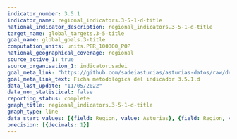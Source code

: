 ```yaml
---
indicator_number: 3.5.1
indicator_name: regional_indicators.3-5-1-d-title
national_indicator_description: regional_indicators.3-5-1-d-title
target_name: global_targets.3-5-title
goal_name: global_goals.3-title
computation_units: units.PER_100000_POP
national_geographical_coverage: regional
source_active_1: true
source_organisation_1: indicator.sadei
goal_meta_link: "https://github.com/sadeiasturias/asturias-datos/raw/develop/descargas/metodologia/3.5.1.d.pdf"
goal_meta_link_text: Ficha metodológica del indicador 3.5.1.d
data_last_update: "11/05/2022"
data_non_statistical: false
reporting_status: complete
graph_title: regional_indicators.3-5-1-d-title
graph_type: line
data_start_values: [{field: Region, value: Asturias}, {field: Region, value: España}]
precision: [{decimals: 1}]
---
```

